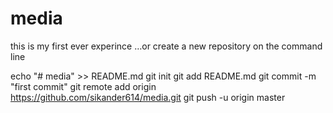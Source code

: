 # media
this is my first ever experince
…or create a new repository on the command line

echo "# media" >> README.md
git init
git add README.md
git commit -m "first commit"
git remote add origin https://github.com/sikander614/media.git
git push -u origin master
